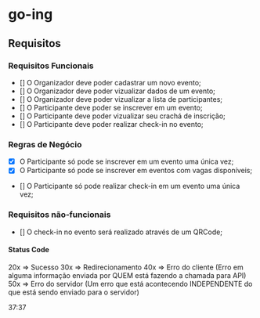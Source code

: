 # go-ing

## Requisitos

### Requisitos Funcionais

- [] O Organizador deve poder cadastrar um novo evento;
- [] O Organizador deve poder vizualizar dados de um evento;
- [] O Organizador deve poder vizualizar a lista de participantes;
- [] O Participante deve poder se inscrever em um evento;
- [] O Participante deve poder vizualizar seu crachá de inscrição;
- [] O Participante deve poder realizar check-in no evento;

### Regras de Negócio

- [x] O Participante só pode se inscrever em um evento uma única vez;
- [x] O Participante só pode se inscrever em eventos com vagas disponíveis;
- [] O Participante só pode realizar check-in em um evento uma única vez;

### Requisitos não-funcionais

- [] O check-in no evento será realizado através de um QRCode;

#### Status Code

20x => Sucesso
30x => Redirecionamento
40x => Erro do cliente (Erro em alguma informação enviada por QUEM está fazendo a chamada para API)
50x => Erro do servidor (Um erro que está acontecendo INDEPENDENTE do que está sendo enviado para o servidor)

37:37